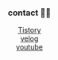 <div align = 'center'>
  



  <h3> contact 👨‍💻</h3>
    
<a href="https://yess.tistory.com/">Tistory</a></br>
<a href="https://velog.io/@shrkdvy123">velog</a></br>
<a href="https://www.youtube.com/channel/UCPIgVMDPKLkGyu2YZ9O6JWQ">youtube</a></br>
  

    

</div>


